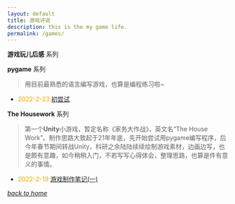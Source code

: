 ```yaml
---
layout: default
title: 游戏评说
description: this is the my game life.
permalink: /games/
---
```


**游戏玩儿后感** 系列



**pygame** 系列
> 用目前最熟悉的语言编写游戏，也算是编程练习啦~
- <font color=orange> 2022-2-23 </font>[初尝试](/games/pygame/firstry)



**The Housework** 系列
> 第一个**Unity**小游戏，暂定名称《家务大作战》，英文名“The House Work”。制作思路大致起于21年年底，先开始尝试用pygame编写程序，后今年春节期间转战Unity，科研之余陆陆续续绘制游戏素材，边画边写，也是颇有意趣，如今稍稍入门，不若写写心得体会，整理思路，也算是件有意义的事情。

- <font color=orange> 2022-2-19 </font>[游戏制作笔记(一)](/games/thehousework/stage1)



[*back to home*](https://fiiish-yu.github.io/)